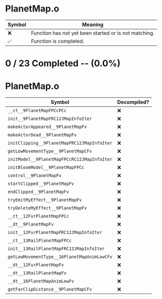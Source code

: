 # PlanetMap.o
| Symbol | Meaning 
| ------------- | ------------- 
| :x: | Function has not yet been started or is not matching. 
| :white_check_mark: | Function is completed. 


# 0 / 23 Completed -- (0.0%)
# PlanetMap.o
| Symbol | Decompiled? |
| ------------- | ------------- |
| `__ct__9PlanetMapFPCcPCc` | :x: |
| `init__9PlanetMapFRC12JMapInfoIter` | :x: |
| `makeActorAppeared__9PlanetMapFv` | :x: |
| `makeActorDead__9PlanetMapFv` | :x: |
| `initClipping__9PlanetMapFRC12JMapInfoIter` | :x: |
| `getLowMovementType__9PlanetMapCFv` | :x: |
| `initModel__9PlanetMapFPCcRC12JMapInfoIter` | :x: |
| `initBloomModel__9PlanetMapFPCc` | :x: |
| `control__9PlanetMapFv` | :x: |
| `startClipped__9PlanetMapFv` | :x: |
| `endClipped__9PlanetMapFv` | :x: |
| `tryEmitMyEffect__9PlanetMapFv` | :x: |
| `tryDeleteMyEffect__9PlanetMapFv` | :x: |
| `__ct__12FurPlanetMapFPCc` | :x: |
| `__dt__9PlanetMapFv` | :x: |
| `init__12FurPlanetMapFRC12JMapInfoIter` | :x: |
| `__ct__13RailPlanetMapFPCc` | :x: |
| `init__13RailPlanetMapFRC12JMapInfoIter` | :x: |
| `getLowMovementType__16PlanetMapAnimLowCFv` | :x: |
| `__dt__12FurPlanetMapFv` | :x: |
| `__dt__13RailPlanetMapFv` | :x: |
| `__dt__16PlanetMapAnimLowFv` | :x: |
| `getFarClipDistance__9PlanetMapCFv` | :x: |

